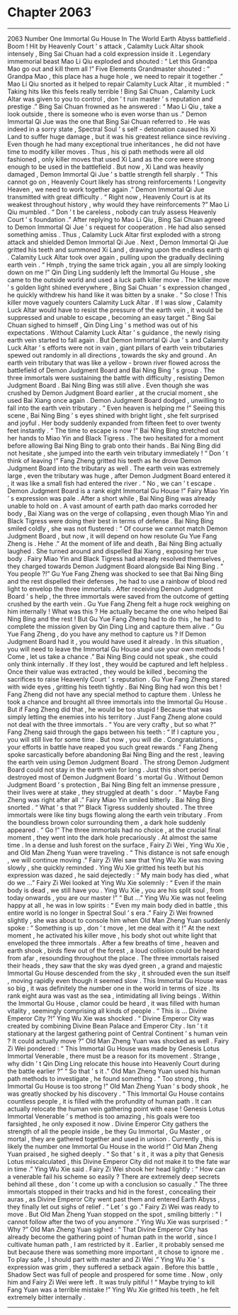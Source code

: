 
# Chapter 2063


---

2063 Number One Immortal Gu House In The World Earth Abyss battlefield .
Boom !
Hit by Heavenly Court ’ s attack , Calamity Luck Altar shook intensely , Bing Sai Chuan had a cold expression inside it .
Legendary immemorial beast Mao Li Qiu exploded and shouted : “ Let this Grandpa Mao go out and kill them all !”
Five Elements Grandmaster shouted : “ Grandpa Mao , this place has a huge hole , we need to repair it together .”
Mao Li Qiu snorted as it helped to repair Calamity Luck Altar , it mumbled : “ Taking hits like this feels really terrible ! Bing Sai Chuan , Calamity Luck Altar was given to you to control , don ’ t ruin master ’ s reputation and prestige .”
Bing Sai Chuan frowned as he answered : “ Mao Li Qiu , take a look outside , there is someone who is even worse than us .”
Demon Immortal Qi Jue was the one that Bing Sai Chuan referred to .
He was indeed in a sorry state , Spectral Soul ’ s self - detonation caused his Xi Land to suffer huge damage , but it was his greatest reliance since reviving . Even though he had many exceptional true inheritances , he did not have time to modify killer moves . Thus , his qi path methods were all old fashioned , only killer moves that used Xi Land as the core were strong enough to be used in the battlefield .
But now , Xi Land was heavily damaged , Demon Immortal Qi Jue ’ s battle strength fell sharply .
“ This cannot go on , Heavenly Court likely has strong reinforcements ! Longevity Heaven , we need to work together again .” Demon Immortal Qi Jue transmitted with great difficulty .
“ Right now , Heavenly Court is at its weakest throughout history , why would they have reinforcements ?” Mao Li Qiu mumbled .
“ Don ’ t be careless , nobody can truly assess Heavenly Court ’ s foundation .” After replying to Mao Li Qiu , Bing Sai Chuan agreed to Demon Immortal Qi Jue ’ s request for cooperation .
He had also sensed something amiss .
Thus , Calamity Luck Altar first exploded with a strong attack and shielded Demon Immortal Qi Jue .
Next , Demon Immortal Qi Jue gritted his teeth and summoned Xi Land , drawing upon the endless earth qi .
Calamity Luck Altar took over again , pulling upon the gradually declining earth vein .
“ Hmph , trying the same trick again , you all are simply looking down on me !” Qin Ding Ling suddenly left the Immortal Gu House , she came to the outside world and used a luck path killer move .
The killer move ’ s golden light shined everywhere , Bing Sai Chuan ’ s expression changed , he quickly withdrew his hand like it was bitten by a snake .
“ So close ! This killer move vaguely counters Calamity Luck Altar . If I was slow , Calamity Luck Altar would have to resist the pressure of the earth vein , it would be suppressed and unable to escape , becoming an easy target .” Bing Sai Chuan sighed to himself , Qin Ding Ling ’ s method was out of his expectations .
Without Calamity Luck Altar ’ s guidance , the newly rising earth vein started to fall again .
But Demon Immortal Qi Jue ’ s and Calamity Luck Altar ’ s efforts were not in vain , giant pillars of earth vein tributaries spewed out randomly in all directions , towards the sky and ground .
An earth vein tributary that was like a yellow - brown river flowed across the battlefield of Demon Judgment Board and Bai Ning Bing ’ s group .
The three immortals were sustaining the battle with difficulty , resisting Demon Judgment Board .
Bai Ning Bing was still alive .
Even though she was crushed by Demon Judgment Board earlier , at the crucial moment , she used Bai Xiang once again .
Demon Judgment Board dodged , unwilling to fall into the earth vein tributary .
“ Even heaven is helping me !” Seeing this scene , Bai Ning Bing ’ s eyes shined with bright light , she felt surprised and joyful .
Her body suddenly expanded from fifteen feet to over twenty feet instantly .
“ The time to escape is now !” Bai Ning Bing stretched out her hands to Miao Yin and Black Tigress .
The two hesitated for a moment before allowing Bai Ning Bing to grab onto their hands .
Bai Ning Bing did not hesitate , she jumped into the earth vein tributary immediately !
“ Don ’ t think of leaving !” Fang Zheng gritted his teeth as he drove Demon Judgment Board into the tributary as well .
The earth vein was extremely large , even the tributary was huge , after Demon Judgment Board entered it , it was like a small fish had entered the river .
“ No , we can ’ t escape . Demon Judgment Board is a rank eight Immortal Gu House !” Fairy Miao Yin ’ s expression was pale .
After a short while , Bai Ning Bing was already unable to hold on .
A vast amount of earth path dao marks corroded her body , Bai Xiang was on the verge of collapsing , even though Miao Yin and Black Tigress were doing their best in terms of defense .
Bai Ning Bing smiled coldly , she was not flustered : “ Of course we cannot match Demon Judgment Board , but now , it will depend on how resolute Gu Yue Fang Zheng is . Hehe .”
At the moment of life and death , Bai Ning Bing actually laughed .
She turned around and dispelled Bai Xiang , exposing her true body .
Fairy Miao Yin and Black Tigress had already resolved themselves , they charged towards Demon Judgment Board alongside Bai Ning Bing .
“ You people ?!” Gu Yue Fang Zheng was shocked to see that Bai Ning Bing and the rest dispelled their defenses , he had to use a rainbow of blood red light to envelop the three immortals .
After receiving Demon Judgment Board ’ s help , the three immortals were saved from the outcome of getting crushed by the earth vein .
Gu Yue Fang Zheng felt a huge rock weighing on him internally !
What was this ?
He actually became the one who helped Bai Ning Bing and the rest !
But Gu Yue Fang Zheng had to do this , he had to complete the mission given by Qin Ding Ling and capture them alive .
“ Gu Yue Fang Zheng , do you have any method to capture us ? If Demon Judgment Board had it , you would have used it already . In this situation , you will need to leave the Immortal Gu House and use your own methods ! Come , let us take a chance .” Bai Ning Bing could not speak , she could only think internally .
If they lost , they would be captured and left helpless . Once their value was extracted , they would be killed , becoming the sacrifices to raise Heavenly Court ’ s reputation .
Gu Yue Fang Zheng stared with wide eyes , gritting his teeth tightly .
Bai Ning Bing had won this bet !
Fang Zheng did not have any special method to capture them .
Unless he took a chance and brought all three immortals into the Immortal Gu House .
But if Fang Zheng did that , he would be too stupid ! Because that was simply letting the enemies into his territory . Just Fang Zheng alone could not deal with the three immortals .
“ You are very crafty , but so what ?” Fang Zheng said through the gaps between his teeth : “ If I capture you , you will still live for some time . But now , you will die . Congratulations , your efforts in battle have reaped you such great rewards .”
Fang Zheng spoke sarcastically before abandoning Bai Ning Bing and the rest , leaving the earth vein using Demon Judgment Board .
The strong Demon Judgment Board could not stay in the earth vein for long . Just this short period destroyed most of Demon Judgment Board ’ s mortal Gu .
Without Demon Judgment Board ’ s protection , Bai Ning Bing felt an immense pressure , their lives were at stake , they struggled at death ’ s door .
“ Maybe Fang Zheng was right after all .” Fairy Miao Yin smiled bitterly .
Bai Ning Bing snorted .
“ What ’ s that ?” Black Tigress suddenly shouted .
The three immortals were like tiny bugs flowing along the earth vein tributary . From the boundless brown color surrounding them , a dark hole suddenly appeared .
“ Go !” The three immortals had no choice , at the crucial final moment , they went into the dark hole precariously .
At almost the same time .
In a dense and lush forest on the surface , Fairy Zi Wei , Ying Wu Xie , and Old Man Zheng Yuan were traveling .
“ This distance is not safe enough , we will continue moving .” Fairy Zi Wei saw that Ying Wu Xie was moving slowly , she quickly reminded .
Ying Wu Xie gritted his teeth but his expression was dazed , he said dejectedly : “ My main body has died , what do we …”
Fairy Zi Wei looked at Ying Wu Xie solemnly : “ Even if the main body is dead , we still have you . Ying Wu Xie , you are his split soul , from today onwards , you are our master !”
“ But …” Ying Wu Xie was not feeling happy at all , he was in low spirits : “ Even my main body died in battle , this entire world is no longer in Spectral Soul ’ s era .”
Fairy Zi Wei frowned slightly , she was about to console him when Old Man Zheng Yuan suddenly spoke : “ Something is up , don ’ t move , let me deal with it !”
At the next moment , he activated his killer move , his body shot out white light that enveloped the three immortals .
After a few breaths of time , heaven and earth shook , birds flew out of the forest , a loud collision could be heard from afar , resounding throughout the place .
The three immortals raised their heads , they saw that the sky was dyed green , a grand and majestic Immortal Gu House descended from the sky , it shrouded even the sun itself , moving rapidly even though it seemed slow .
This Immortal Gu House was so big , it was definitely the number one in the world in terms of size . Its rank eight aura was vast as the sea , intimidating all living beings . Within the Immortal Gu House , clamor could be heard , it was filled with human vitality , seemingly comprising all kinds of people .
“ This is … Divine Emperor City ?!” Ying Wu Xie was shocked .
“ Divine Emperor City was created by combining Divine Bean Palace and Emperor City . Isn ’ t it stationary at the largest gathering point of Central Continent ’ s human vein ? It could actually move ?” Old Man Zheng Yuan was shocked as well .
Fairy Zi Wei pondered : “ This Immortal Gu House was made by Genesis Lotus Immortal Venerable , there must be a reason for its movement . Strange , why didn ’ t Qin Ding Ling relocate this house into Heavenly Court during the battle earlier ?”
“ So that ’ s it .” Old Man Zheng Yuan used his human path methods to investigate , he found something .
“ Too strong , this Immortal Gu House is too strong !” Old Man Zheng Yuan ’ s body shook , he was greatly shocked by his discovery .
“ This Immortal Gu House contains countless people , it is filled with the profundity of human path . It can actually relocate the human vein gathering point with ease ! Genesis Lotus Immortal Venerable ’ s method is too amazing , his goals were too farsighted , he only exposed it now . Divine Emperor City gathers the strength of all the people inside , be they Gu Immortal , Gu Master , or mortal , they are gathered together and used in unison . Currently , this is likely the number one Immortal Gu House in the world !” Old Man Zheng Yuan praised , he sighed deeply .
“ So that ’ s it , it was a pity that Genesis Lotus miscalculated , this Divine Emperor City did not make it to the fate war in time .” Ying Wu Xie said .
Fairy Zi Wei shook her head lightly : “ How can a venerable fail his scheme so easily ? There are extremely deep secrets behind all these , don ’ t come up with a conclusion so casually .”
The three immortals stopped in their tracks and hid in the forest , concealing their auras , as Divine Emperor City went past them and entered Earth Abyss , they finally let out sighs of relief .
“ Let ’ s go .” Fairy Zi Wei was ready to move .
But Old Man Zheng Yuan stopped on the spot , smiling bitterly : “ I cannot follow after the two of you anymore .”
Ying Wu Xie was surprised : “ Why ?”
Old Man Zheng Yuan sighed : “ That Divine Emperor City has already become the gathering point of human path in the world , since I cultivate human path , I am restricted by it . Earlier , it probably sensed me but because there was something more important , it chose to ignore me . To play safe , I should part with master and Zi Wei .”
Ying Wu Xie ’ s expression was grim , they suffered a setback again . Before this battle , Shadow Sect was full of people and prospered for some time . Now , only him and Fairy Zi Wei were left .
It was truly pitiful !
“ Maybe trying to kill Fang Yuan was a terrible mistake !” Ying Wu Xie gritted his teeth , he felt extremely bitter internally .

---

